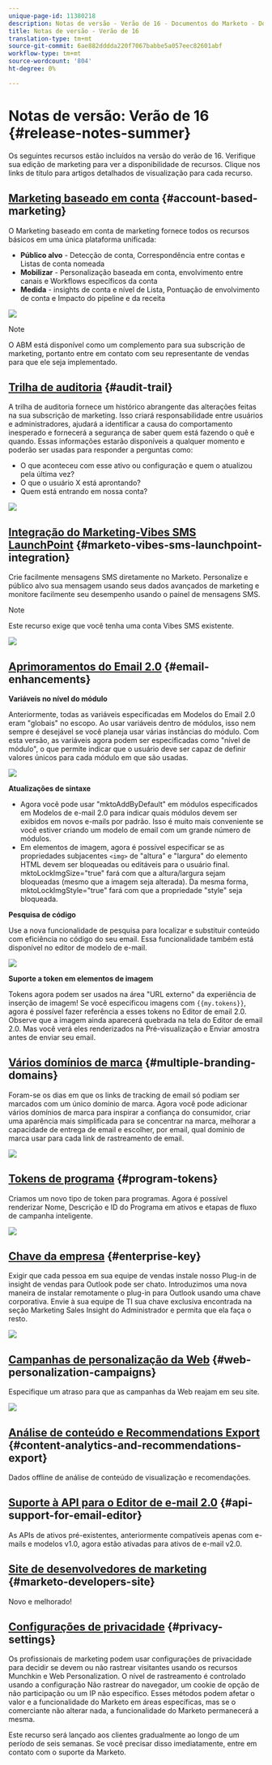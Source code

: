 ```yaml
---
unique-page-id: 11380218
description: Notas de versão - Verão de 16 - Documentos do Marketo - Documentação do produto
title: Notas de versão - Verão de 16
translation-type: tm+mt
source-git-commit: 6ae882dddda220f7067babbe5a057eec82601abf
workflow-type: tm+mt
source-wordcount: '804'
ht-degree: 0%

---
```



# Notas de versão: Verão de 16 {#release-notes-summer}

Os seguintes recursos estão incluídos na versão do verão de 16. Verifique sua edição de marketing para ver a disponibilidade de recursos. Clique nos links de título para artigos detalhados de visualização para cada recurso.

## [Marketing baseado em conta](https://docs.marketo.com/display/docs/account+based+marketing) {#account-based-marketing}

O Marketing baseado em conta de marketing fornece todos os recursos básicos em uma única plataforma unificada:

* **Público alvo**  - Detecção de conta, Correspondência entre contas e Listas de conta nomeada
* **Mobilizar**  - Personalização baseada em conta, envolvimento entre canais e Workflows específicos da conta
* **Medida**  - insights de conta e nível de Lista, Pontuação de envolvimento de conta e Impacto do pipeline e da receita

![](assets/abm-5-acme.png)

>[!NOTE]
>
>O ABM está disponível como um complemento para sua subscrição de marketing, portanto entre em contato com seu representante de vendas para que ele seja implementado.

## [Trilha de auditoria](https://docs.marketo.com/display/docs/audit+trail) {#audit-trail}

A trilha de auditoria fornece um histórico abrangente das alterações feitas na sua subscrição de marketing. Isso criará responsabilidade entre usuários e administradores, ajudará a identificar a causa do comportamento inesperado e fornecerá a segurança de saber quem está fazendo o quê e quando. Essas informações estarão disponíveis a qualquer momento e poderão ser usadas para responder a perguntas como:

* O que aconteceu com esse ativo ou configuração e quem o atualizou pela última vez?
* O que o usuário X está aprontando?
* Quem está entrando em nossa conta?

![](assets/audit-trail.png)

## [Integração do Marketing-Vibes SMS LaunchPoint](https://docs.marketo.com/display/docs/vibes+sms+messages) {#marketo-vibes-sms-launchpoint-integration}

Crie facilmente mensagens SMS diretamente no Marketo. Personalize e público alvo sua mensagem usando seus dados avançados de marketing e monitore facilmente seu desempenho usando o painel de mensagens SMS.

>[!NOTE]
>
>Este recurso exige que você tenha uma conta Vibes SMS existente.

![](assets/vibes-sms2.png)

## [Aprimoramentos do Email 2.0](/help/marketo/product-docs/email-marketing/general/email-editor-2/email-editor-v2-0-overview.md) {#email-enhancements}

**Variáveis no nível do módulo**

Anteriormente, todas as variáveis especificadas em Modelos do Email 2.0 eram &quot;globais&quot; no escopo. Ao usar variáveis dentro de módulos, isso nem sempre é desejável se você planeja usar várias instâncias do módulo. Com esta versão, as variáveis agora podem ser especificadas como &quot;nível de módulo&quot;, o que permite indicar que o usuário deve ser capaz de definir valores únicos para cada módulo em que são usadas.

![](assets/module-level-variables.png)

**Atualizações de sintaxe**

* Agora você pode usar &quot;mktoAddByDefault&quot; em módulos especificados em Modelos de e-mail 2.0 para indicar quais módulos devem ser exibidos em novos e-mails por padrão. Isso é muito mais conveniente se você estiver criando um modelo de email com um grande número de módulos.
* Em elementos de imagem, agora é possível especificar se as propriedades subjacentes `<img>` de &quot;altura&quot; e &quot;largura&quot; do elemento HTML devem ser bloqueadas ou editáveis para o usuário final. mktoLockImgSize=&quot;true&quot; fará com que a altura/largura sejam bloqueadas (mesmo que a imagem seja alterada). Da mesma forma, mktoLockImgStyle=&quot;true&quot; fará com que a propriedade &quot;style&quot; seja bloqueada.

**Pesquisa de código**

Use a nova funcionalidade de pesquisa para localizar e substituir conteúdo com eficiência no código do seu email. Essa funcionalidade também está disponível no editor de modelo de e-mail.

![](assets/2nd-screenshot.png)

**Suporte a token em elementos de imagem**

Tokens agora podem ser usados na área &quot;URL externo&quot; da experiência de inserção de imagem! Se você especificou imagens com `{{my.tokens}}`, agora é possível fazer referência a esses tokens no Editor de email 2.0. Observe que a imagem ainda aparecerá quebrada na tela do Editor de email 2.0. Mas você verá eles renderizados na Pré-visualização e Enviar amostra antes de enviar seu email.

## [Vários domínios de marca](https://docs.marketo.com/display/docs/add+multiple+branding+domains) {#multiple-branding-domains}

Foram-se os dias em que os links de tracking de email só podiam ser marcados com um único domínio de marca. Agora você pode adicionar vários domínios de marca para inspirar a confiança do consumidor, criar uma aparência mais simplificada para se concentrar na marca, melhorar a capacidade de entrega de email e escolher, por email, qual domínio de marca usar para cada link de rastreamento de email.

![](assets/multiple-branding-domains.png)

## [Tokens de programa](/help/marketo/product-docs/demand-generation/landing-pages/personalizing-landing-pages/tokens-overview.md) {#program-tokens}

Criamos um novo tipo de token para programas. Agora é possível renderizar Nome, Descrição e ID do Programa em ativos e etapas de fluxo de campanha inteligente.

![](assets/program-tokens.png)

## [Chave da empresa](/help/marketo/product-docs/marketo-sales-insight/msi-outlook-plugin/authorize-the-marketo-outlook-plugin.md) {#enterprise-key}

Exigir que cada pessoa em sua equipe de vendas instale nosso Plug-in de insight de vendas para Outlook pode ser chato. Introduzimos uma nova maneira de instalar remotamente o plug-in para Outlook usando uma chave corporativa. Envie à sua equipe de TI sua chave exclusiva encontrada na seção Marketing Sales Insight do Administrador e permita que ela faça o resto.

![](assets/enterprise-key.png)

## [Campanhas de personalização da Web](/help/marketo/product-docs/web-personalization/working-with-web-campaigns/create-a-new-dialog-web-campaign.md) {#web-personalization-campaigns}

Especifique um atraso para que as campanhas da Web reajam em seu site.

![](assets/dialog-campaign-delay.png)

## [Análise de conteúdo e Recommendations Export](/help/marketo/product-docs/web-personalization/understanding-web-personalization/understanding-content-analytics.md) {#content-analytics-and-recommendations-export}

Dados offline de análise de conteúdo de visualização e recomendações.

## [Suporte à API para o Editor de e-mail 2.0](https://developers.marketo.com/documentation/asset-api/) {#api-support-for-email-editor}

As APIs de ativos pré-existentes, anteriormente compatíveis apenas com e-mails e modelos v1.0, agora estão ativadas para ativos de e-mail v2.0.

## [Site de desenvolvedores de marketing](https://developers.marketo.com/) {#marketo-developers-site}

Novo e melhorado!

## [Configurações de privacidade](/help/marketo/product-docs/administration/settings/understanding-privacy-settings.md) {#privacy-settings}

Os profissionais de marketing podem usar configurações de privacidade para decidir se devem ou não rastrear visitantes usando os recursos Munchkin e Web Personalization. O nível de rastreamento é controlado usando a configuração Não rastrear do navegador, um cookie de opção de não participação ou um IP não específico. Esses métodos podem afetar o valor e a funcionalidade do Marketo em áreas específicas, mas se o comerciante não alterar nada, a funcionalidade do Marketo permanecerá a mesma.

Este recurso será lançado aos clientes gradualmente ao longo de um período de seis semanas. Se você precisar disso imediatamente, entre em contato com o suporte da Marketo.
